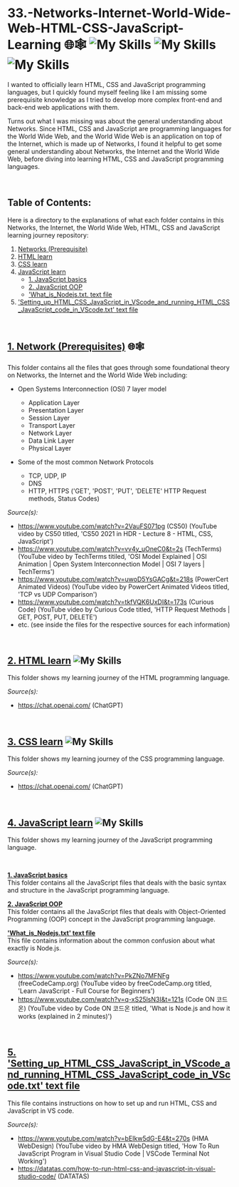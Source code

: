 # 33.-Networks-Internet-World-Wide-Web-HTML-CSS-JavaScript-Learning 🌐🕸️ ![My Skills](https://go-skill-icons.vercel.app/api/icons?i=javascript) ![My Skills](https://go-skill-icons.vercel.app/api/icons?i=css) ![My Skills](https://go-skill-icons.vercel.app/api/icons?i=html)
I wanted to officially learn HTML, CSS and JavaScript programming languages, but I quickly found myself feeling like I am missing some prerequisite knowledge as I tried to develop more complex front-end and back-end web applications with them.

Turns out what I was missing was about the general understanding about Networks. Since HTML, CSS and JavaScript are programming languages for the World Wide Web, and the World Wide Web is an application on top of the Internet, which is made up of
Networks, I found it helpful to get some general understanding about Networks, the Internet and the World Wide Web, before diving into learning HTML, CSS and JavaScript programming languages.

<br>

## Table of Contents:
Here is a directory to the explanations of what each folder contains in this Networks, the Internet, the World Wide Web, HTML, CSS and JavaScript learning journey repository:
1. [Networks (Prerequisite)](#networks)  
2. [HTML learn](#html)  
3. [CSS learn](#css)
4. [JavaScript learn](#js)
   + [1. JavaScript basics](#jsbasics)
   + [2. JavaScript OOP](#jsoop)
   + ['What_is_Nodejs.txt. text file](#whatisnodejs)
5. ['Setting_up_HTML_CSS_JavaScript_in_VScode_and_running_HTML_CSS_JavaScript_code_in_VScode.txt' text file](#howsetuphtmlcssjsandruninvscode)

<br>

## [1. Network (Prerequisites)](https://github.com/WindJammer6/33.-Networks-Internet-World-Wide-Web-HTML-CSS-JavaScript-Learning/tree/main/1.%20Networks%20(Prerequisite)) <a name = "networks"></a> 🌐🕸️

This folder contains all the files that goes through some foundational theory on Networks, the Internet and the World Wide Web including:
+ Open Systems Interconnection (OSI) 7 layer model
  + Application Layer
  + Presentation Layer
  + Session Layer
  + Transport Layer
  + Network Layer
  + Data Link Layer
  + Physical Layer

+ Some of the most common Network Protocols
  + TCP, UDP, IP
  + DNS
  + HTTP, HTTPS ('GET', 'POST', 'PUT', 'DELETE' HTTP Request methods, Status Codes)

*Source(s):*  
+ https://www.youtube.com/watch?v=2VauFS071pg (CS50) (YouTube video by CS50 titled, 'CS50 2021 in HDR - Lecture 8 - HTML, CSS, JavaScript')
+ https://www.youtube.com/watch?v=vv4y_uOneC0&t=2s (TechTerms) (YouTube video by TechTerms titiled, 'OSI Model Explained | OSI Animation | Open System Interconnection Model | OSI 7 layers | TechTerms')
+ https://www.youtube.com/watch?v=uwoD5YsGACg&t=218s (PowerCert Animated Videos) (YouTube video by PowerCert Animated Videos titled, 'TCP vs UDP Comparison')
+ https://www.youtube.com/watch?v=tkfVQK6UxDI&t=173s (Curious Code) (YouTube video by Curious Code titled, 'HTTP Request Methods | GET, POST, PUT, DELETE')
+ etc. (see inside the files for the respective sources for each information)

<br>

## [2. HTML learn](https://github.com/WindJammer6/33.-Networks-Internet-World-Wide-Web-HTML-CSS-JavaScript-Learning/tree/main/2.%20HTML%20learn) <a name = "html"></a> ![My Skills](https://go-skill-icons.vercel.app/api/icons?i=html)
This folder shows my learning journey of the HTML programming language.

*Source(s):*  
+ https://chat.openai.com/ (ChatGPT)

<br>

## [3. CSS learn](https://github.com/WindJammer6/33.-Networks-Internet-World-Wide-Web-HTML-CSS-JavaScript-Learning/tree/main/3.%20CSS%20learn) <a name = "css"></a> ![My Skills](https://go-skill-icons.vercel.app/api/icons?i=css)
This folder shows my learning journey of the CSS programming language.

*Source(s):*  
+ https://chat.openai.com/ (ChatGPT)
 
<br>

## [4. JavaScript learn](https://github.com/WindJammer6/33.-Networks-Internet-World-Wide-Web-HTML-CSS-JavaScript-Learning/tree/main/4.%20JavaScript%20learn) <a name = "js"></a> ![My Skills](https://go-skill-icons.vercel.app/api/icons?i=javascript)
This folder shows my learning journey of the JavaScript programming language.

<br> 

**[1. JavaScript basics](https://github.com/WindJammer6/33.-Networks-Internet-World-Wide-Web-HTML-CSS-JavaScript-Learning/tree/main/4.%20JavaScript%20learn/1.%20JavaScript%20basics) <a name = "jsbasics"></a>**  
This folder contains all the JavaScript files that deals with the basic syntax and structure in the JavaScript programming language.

**[2. JavaScript OOP](https://github.com/WindJammer6/16.-Csharp-and-Unity-Learning/tree/main/C%23%20learn%20code%20archives/3.%20C%23%20OOP) <a name = "jsoop"></a>**  
This folder contains all the JavaScript files that deals with Object-Oriented Programming (OOP) concept in the JavaScript programming language.

**['What_is_Nodejs.txt' text file](https://github.com/WindJammer6/33.-Networks-Internet-World-Wide-Web-HTML-CSS-JavaScript-Learning/blob/main/4.%20JavaScript%20learn/What_is_Nodejs.txt) <a name = "whatisnodejs"></a>**  
This file contains information about the common confusion about what exactly is Node.js.


*Source(s):*  
+ https://www.youtube.com/watch?v=PkZNo7MFNFg (freeCodeCamp.org) (YouTube video by freeCodeCamp.org titled, 'Learn JavaScript - Full Course for Beginners')
+ https://www.youtube.com/watch?v=q-xS25lsN3I&t=121s (Code ON 코드온) (YouTube video by Code ON 코드온 titled, 'What is Node.js and how it works (explained in 2 minutes)')

<br>

## [5. 'Setting_up_HTML_CSS_JavaScript_in_VScode_and_running_HTML_CSS_JavaScript_code_in_VScode.txt' text file](https://github.com/WindJammer6/33.-Networks-Internet-World-Wide-Web-HTML-CSS-JavaScript-Learning/blob/main/Setting_up_HTML_CSS_JavaScript_in_VScode_and_running_HTML_CSS_JavaScript_code_in_VScode.txt) <a name = "howsetuphtmlcssjsandruninvscode"></a>
This file contains instructions on how to set up and run HTML, CSS and JavaScript in VS code.

*Source(s):*  
+ https://www.youtube.com/watch?v=bEIkw5dG-E4&t=270s (HMA WebDesign) (YouTube video by HMA WebDesign titled, 'How To Run JavaScript Program in Visual Studio Code | VSCode Terminal Not Working')
+ https://datatas.com/how-to-run-html-css-and-javascript-in-visual-studio-code/ (DATATAS)

